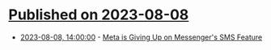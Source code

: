 # [Published on 2023-08-08](index.md)

* [2023-08-08, 14:00:00](https://tech.slashdot.org/story/23/08/08/1358223/meta-is-giving-up-on-messengers-sms-feature?utm_source=rss1.0mainlinkanon&utm_medium=feed) - [Meta is Giving Up on Messenger's SMS Feature](https://tech.slashdot.org/story/23/08/08/1358223/meta-is-giving-up-on-messengers-sms-feature?utm_source=rss1.0mainlinkanon&utm_medium=feed)
